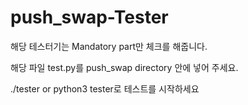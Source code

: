 # push_swap-Tester

해당 테스터기는 Mandatory part만 체크를 해줍니다.

해당 파일 test.py를 push_swap directory 안에 넣어 주세요.

./tester or python3 tester로 테스트를 시작하세요
